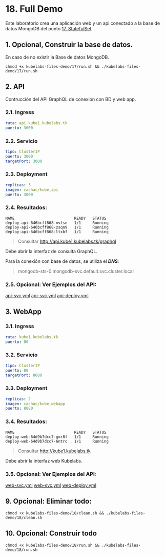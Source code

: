 # 18. Full Demo <!-- omit in TOC -->

Este laboratorio crea una aplicación web y un api conectado a la base de datos MongoDB del punto
[17. StatefulSet](./17.%20StatefulSet.md)

## 1. Opcional, Construir la base de datos.
En caso de no existir la Base de datos MongoDB.
```vim
chmod +x kubelabs-files-demo/17/run.sh && ./kubelabs-files-demo/17/run.sh
```

## 2. API
Contrucción del API GraphQL de conexión con BD y web app.

### 2.1. Ingress
```yaml
ruta: api.kube1.kubelabs.tk
puerto: 3000
```

### 2.2. Servicio
```yaml
tipo: ClusterIP
puerto: 3000
targetPort: 3000
```
### 2.3. Deployment
```yaml
replicas: 3
imagen: cachac/kube_api
puerto: 3000
```
### 2.4. Resultados:
```vim
NAME                          READY   STATUS
deploy-api-646bcff868-nvlsn   1/1     Running
deploy-api-646bcff868-zsqn9   1/1     Running
deploy-api-646bcff868-ltxbf   1/1     Running
```
> Consultar http://api.kube1.kubelabs.tk/graphql

Debe abrir la interfaz de consulta GraphQL.

Para la conexión con base de datos, se utiliza el ***DNS***:

> mongodb-sts-0.mongodb-svc.default.svc.cluster.local

### 2.5. Opcional: Ver Ejemplos del API:
[api-svc.yml](./kubelabs-files-demo/18/api-svc.yml)
[api-svc.yml](./kubelabs-files-demo/18/api-svc.yml)
[api-deploy.yml](./kubelabs-files-demo/18/api-deploy.yml)


## 3. WebApp

### 3.1. Ingress
```yaml
ruta: kube1.kubelabs.tk
puerto: 80
```

### 3.2. Servicio
```yaml
tipo: ClusterIP
puerto: 80
targetPort: 8080
```

### 3.3. Deployment
```yaml
replicas: 2
imagen: cachac/kube_webapp
puerto: 8080
```
### 3.4. Resultados:
```vim
NAME                          READY   STATUS
deploy-web-64d9b7dcc7-gmr8f   1/1     Running
deploy-web-64d9b7dcc7-6ntrc   1/1     Running
```
> Consultar http://kube1.kubelabs.tk

Debe abrir la interfaz web Kubelabs.
### 3.5. Opcional: Ver Ejemplos del API:
[web-svc.yml](./kubelabs-files-demo/18/web-svc.yml)
[web-svc.yml](./kubelabs-files-demo/18/web-svc.yml)
[web-deploy.yml](./kubelabs-files-demo/18/web-deploy.yml)

## 9. Opcional: Eliminar todo:
```vim
chmod +x kubelabs-files-demo/18/clean.sh && ./kubelabs-files-demo/18/clean.sh
```

## 10. Opcional: Construir todo
```vim
chmod +x kubelabs-files-demo/18/run.sh && ./kubelabs-files-demo/18/run.sh
```
